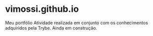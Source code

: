 # vimossi.github.io
Meu portfólio
Atividade realizada em conjunto com os conhecimentos adquiridos pela Trybe. 
Ainda em construção.
